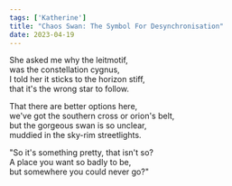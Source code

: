```yaml
---
tags: ['Katherine']
title: "Chaos Swan: The Symbol For Desynchronisation"
date: 2023-04-19
---
```


She asked me why the leitmotif,  
was the constellation cygnus,  
I told her it sticks to the horizon stiff,  
that it's the wrong star to follow.

That there are better options here,  
we've got the southern cross or orion's belt,  
but the gorgeous swan is so unclear,  
muddied in the sky-rim streetlights.

"So it's something pretty, that isn't so?  
A place you want so badly to be,  
but somewhere you could never go?"
